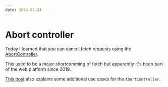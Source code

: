 ```yaml
---
date: 2024-07-24
---
```


# Abort controller

Today I learned that you can cancel fetch requests using the [AbortController](https://developer.mozilla.org/en-US/docs/Web/API/AbortController).

This used to be a major shortcomming of fetch but apparently it's been part of the web platform since 2019.

[This post](https://kettanaito.com/blog/dont-sleep-on-abort-controller) also explains some additional use cases for the `AbortController`.

